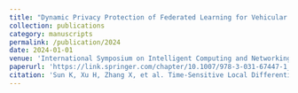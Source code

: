 ```yaml
---
title: "Dynamic Privacy Protection of Federated Learning for Vehicular Digital Twin Networks"
collection: publications
category: manuscripts
permalink: /publication/2024
date: 2024-01-01
venue: 'International Symposium on Intelligent Computing and Networking 2024 (ISICN 2024)'
paperurl: 'https://link.springer.com/chapter/10.1007/978-3-031-67447-1_8'
citation: 'Sun K, Xu H, Zhang X, et al. Time-Sensitive Local Differential Privacy-Based Federated Learning for Vehicular Digital Twin Networks[C]//International Symposium on Intelligent Computing and Networking. Cham: Springer Nature Switzerland, 2024: 105-118.'
---
```


